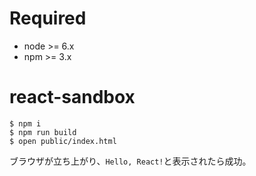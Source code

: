 # Required

- node >= 6.x
- npm >= 3.x

# react-sandbox

```
$ npm i
$ npm run build
$ open public/index.html
```

ブラウザが立ち上がり、`Hello, React!`と表示されたら成功。
